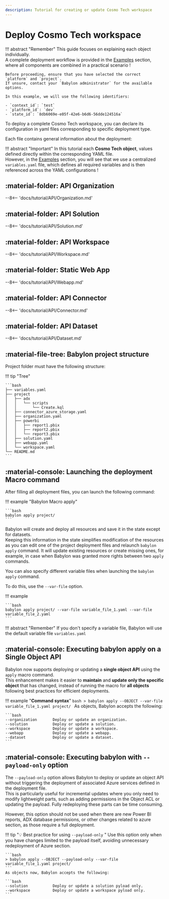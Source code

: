 ```yaml
---
description: Tutorial for creating or update Cosmo Tech workspace
---
```


# Deploy Cosmo Tech workspace

!!! abstract "Remember"
    This guide focuses on explaining each object individually.  
    A complete deployment workflow is provided in the [Examples](../Examples/Example_Deploy_CosmoTech_workspace.md) section, where all components are combined in a practical scenario !

    Before proceeding, ensure that you have selected the correct `platform` and `project`.  
    If unsure, contact your `Babylon administrator` for the available options.

    In this example, we will use the following identifiers:

    - `context_id`: `test`  
    - `platform_id`: `dev`  
    - `state_id`: `8db6069e-e05f-42e6-b6d6-56dde124516a`

To deploy a complete Cosmo Tech workspace, you can declare its configuration in yaml files corresponding
to specific deployment type. <br>

Each file contains general information about the deployment:

!!! abstract "Important"
    In this tutorial each **Cosmo Tech object**, values defined directly within the corresponding YAML file.  
    However, in the [Examples](../Examples/Example_Deploy_CosmoTech_workspace.md) section, you will see that we use a centralized `variables.yaml` file, which defines all required variables and is then referenced across the YAML configurations !

## :material-folder: API Organization

--8<-- 'docs/tutorial/API/Organization.md'

## :material-folder: API Solution

--8<-- 'docs/tutorial/API/Solution.md'

## :material-folder: API Workspace

--8<-- 'docs/tutorial/API/Workspace.md'

## :material-folder:  Static Web App

--8<-- 'docs/tutorial/API/Webapp.md'

## :material-folder:  API Connector

--8<-- 'docs/tutorial/API/Connector.md'
      
## :material-folder: API Dataset 

--8<-- 'docs/tutorial/API/Dataset.md'

## :material-file-tree: Babylon project structure 

Project folder must have the following structure:

!!! tip "Tree" 

    ```bash
    ├── variables.yaml
    ├── project
    │   ├── adx
    │   │   └── scripts
    │   │       └── Create.kql
    │   ├── connector_azure_storage.yaml
    │   ├── organization.yaml
    │   ├── powerbi
    │   │   ├── report1.pbix
    │   │   ├── report2.pbix
    │   │   └── report3.pbix
    │   ├── solution.yaml
    │   ├── webapp.yaml
    │   └── workspace.yaml
    └── README.md
    ```

## :material-console: Launching the deployment Macro command

After filling all deployment files, you can launch the following command:

!!! example "Babylon Macro apply"

    ```bash
    babylon apply project/
    ```

Babylon will create and deploy all resources and save it in the state except for datasets. <br>
Keeping this information in the
state simplifies modification of the resources as you can edit one of the project deployment files
and relaunch `babylon apply` command. It will update existing resources or create missing ones, for example,
in case when Babylon was granted more rights between two `apply` commands.


You can also specify different variable files when launching the `babylon apply` command. 

To do this, use the `--var-file` option.

!!! example 

    ```bash
    babylon apply project/ --var-file variable_file_1.yaml --var-file variable_file_2.yaml
    ```

!!! abstract "Remember"
    If you don't specify a variable file, Babylon will use the default variable file `variables.yaml`

## :material-console: Executing babylon apply on a Single Object API

Babylon now supports deploying or updating a **single object API** using the `apply` macro command.  
This enhancement makes it easier to **maintain** and **update only the specific object** that has changed, instead of running the macro for **all objects** following best practices for efficient deployments.

!!! example "**Command syntax**"
    ```bash
    > babylon apply --OBJECT --var-file variable_file_1.yaml project/
    ```
    As objects, Babylon accepts the following:

    ```bash
    --organization       Deploy or update an organization.
    --solution           Deploy or update a solution. 
    --workspace          Deploy or update a workspace.
    --webapp             Deploy or update a webapp.
    --dataset            Deploy or update a dataset.
    ```
## :material-console: Executing babylon with `--payload-only` option 

The `--payload-only` option allows Babylon to deploy or update an object API without triggering the deployment of associated Azure services defined in the deployment file.<br>
This is particularly useful for incremental updates where you only need to modify lightweight parts, such as adding permissions in the Object ACL or updating the payload. Fully redeploying these parts can be time consuming.

However, this option should not be used when there are new Power BI reports, ADX database permissions, or other changes related to azure section, as those require a full deployment.

!!! tip "💡 Best practice for using `--payload-only` "
    Use this option only when you have changes limited to the payload itself, avoiding unnecessary redeployment of Azure section.
    
    ```bash
    > babylon apply --OBJECT --payload-only --var-file variable_file_1.yaml project/
    ```
    As objects now, Babylon accepts the following:

    ```bash
    --solution           Deploy or update a solution pyload only. 
    --workspace          Deploy or update a workspace pyload only.
    ```